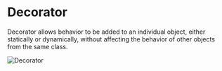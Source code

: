 # Decorator

Decorator allows behavior to be added to an individual object, either statically or dynamically, without affecting the behavior of other objects from the same class.

![Decorator](https://www.dofactory.com/images/diagrams/net/decorator.gif)